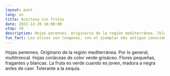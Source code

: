 ```yaml
---
layout: post
lang: es
title: Aceituna sin frutos
date: 2022-12-20 10:00:00
stop: 19
description: Hojas perennes. Originario de la región mediterránea. Tolerante a la sequía.
fun_fact: Los olivos son longevos, con el ejemplar más antiguo conocido de 3.350 años, ubicado en Abrantes, Portugal.
---
```

Hojas perennes. Originario de la región mediterránea. Por lo general, multitroncal. Hojas coriáceas de color verde grisáceo. Flores pequeñas, fragantes y blancas. La fruta es verde cuando es joven, madura a negra antes de caer. Tolerante a la sequía.
